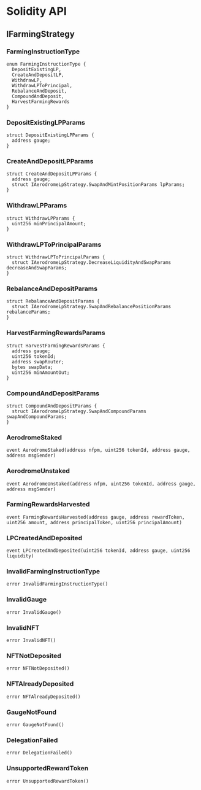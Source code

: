 # Solidity API

## IFarmingStrategy

### FarmingInstructionType

```solidity
enum FarmingInstructionType {
  DepositExistingLP,
  CreateAndDepositLP,
  WithdrawLP,
  WithdrawLPToPrincipal,
  RebalanceAndDeposit,
  CompoundAndDeposit,
  HarvestFarmingRewards
}
```

### DepositExistingLPParams

```solidity
struct DepositExistingLPParams {
  address gauge;
}
```

### CreateAndDepositLPParams

```solidity
struct CreateAndDepositLPParams {
  address gauge;
  struct IAerodromeLpStrategy.SwapAndMintPositionParams lpParams;
}
```

### WithdrawLPParams

```solidity
struct WithdrawLPParams {
  uint256 minPrincipalAmount;
}
```

### WithdrawLPToPrincipalParams

```solidity
struct WithdrawLPToPrincipalParams {
  struct IAerodromeLpStrategy.DecreaseLiquidityAndSwapParams decreaseAndSwapParams;
}
```

### RebalanceAndDepositParams

```solidity
struct RebalanceAndDepositParams {
  struct IAerodromeLpStrategy.SwapAndRebalancePositionParams rebalanceParams;
}
```

### HarvestFarmingRewardsParams

```solidity
struct HarvestFarmingRewardsParams {
  address gauge;
  uint256 tokenId;
  address swapRouter;
  bytes swapData;
  uint256 minAmountOut;
}
```

### CompoundAndDepositParams

```solidity
struct CompoundAndDepositParams {
  struct IAerodromeLpStrategy.SwapAndCompoundParams swapAndCompoundParams;
}
```

### AerodromeStaked

```solidity
event AerodromeStaked(address nfpm, uint256 tokenId, address gauge, address msgSender)
```

### AerodromeUnstaked

```solidity
event AerodromeUnstaked(address nfpm, uint256 tokenId, address gauge, address msgSender)
```

### FarmingRewardsHarvested

```solidity
event FarmingRewardsHarvested(address gauge, address rewardToken, uint256 amount, address principalToken, uint256 principalAmount)
```

### LPCreatedAndDeposited

```solidity
event LPCreatedAndDeposited(uint256 tokenId, address gauge, uint256 liquidity)
```

### InvalidFarmingInstructionType

```solidity
error InvalidFarmingInstructionType()
```

### InvalidGauge

```solidity
error InvalidGauge()
```

### InvalidNFT

```solidity
error InvalidNFT()
```

### NFTNotDeposited

```solidity
error NFTNotDeposited()
```

### NFTAlreadyDeposited

```solidity
error NFTAlreadyDeposited()
```

### GaugeNotFound

```solidity
error GaugeNotFound()
```

### DelegationFailed

```solidity
error DelegationFailed()
```

### UnsupportedRewardToken

```solidity
error UnsupportedRewardToken()
```

